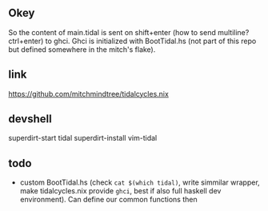 
## Okey

So the content of main.tidal is sent on shift+enter (how to send multiline? ctrl+enter) to ghci.
Ghci is initialized with BootTidal.hs (not part of this repo but defined somewhere in the mitch's flake).

## link

https://github.com/mitchmindtree/tidalcycles.nix

## devshell

superdirt-start
tidal
superdirt-install
vim-tidal

## todo

 - custom BootTidal.hs (check `cat $(which tidal)`, write simmilar wrapper, make tidalcycles.nix provide `ghci`, best if also full haskell dev environment). Can define our common functions then 